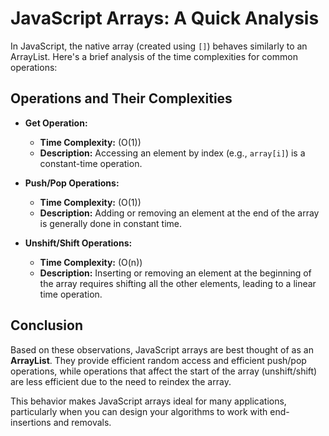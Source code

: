 # JavaScript Arrays: A Quick Analysis

In JavaScript, the native array (created using `[]`) behaves similarly to an ArrayList. Here's a brief analysis of the time complexities for common operations:

## Operations and Their Complexities

- **Get Operation:**
  - **Time Complexity:** \(O(1)\)
  - **Description:** Accessing an element by index (e.g., `array[i]`) is a constant-time operation.

- **Push/Pop Operations:**
  - **Time Complexity:** \(O(1)\)
  - **Description:** Adding or removing an element at the end of the array is generally done in constant time.

- **Unshift/Shift Operations:**
  - **Time Complexity:** \(O(n)\)
  - **Description:** Inserting or removing an element at the beginning of the array requires shifting all the other elements, leading to a linear time operation.

## Conclusion

Based on these observations, JavaScript arrays are best thought of as an **ArrayList**. They provide efficient random access and efficient push/pop operations, while operations that affect the start of the array (unshift/shift) are less efficient due to the need to reindex the array.

This behavior makes JavaScript arrays ideal for many applications, particularly when you can design your algorithms to work with end-insertions and removals.
